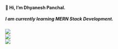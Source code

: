 #### 👋 Hi, I’m Dhyanesh Panchal.

##### I am currently learning MERN Stack Development.


![](https://github-readme-stats.vercel.app/api?username=Dhyanesh-Panchal&theme=dark&hide_border=false&include_all_commits=false&count_private=false)<br/>
![](https://github-readme-streak-stats.herokuapp.com/?user=Dhyanesh-Panchal&theme=dark&hide_border=false)<br/>
![](https://github-readme-stats.vercel.app/api/top-langs/?username=Dhyanesh-Panchal&theme=dark&hide_border=false&include_all_commits=false&count_private=false&layout=compact)

